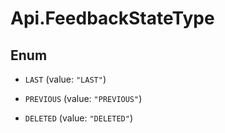 # Api.FeedbackStateType

## Enum


* `LAST` (value: `"LAST"`)

* `PREVIOUS` (value: `"PREVIOUS"`)

* `DELETED` (value: `"DELETED"`)



